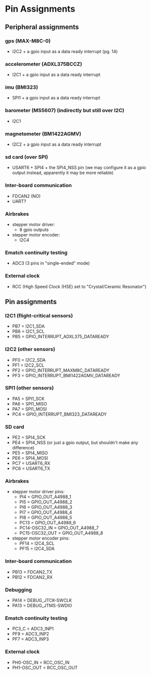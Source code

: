 # Pin Assignments


## Peripheral assignments


### gps (MAX-M8C-0)
- I2C2 + a gpio input as a data ready interrupt (pg. 14)

### accelerometer (ADXL375BCCZ)
- I2C1 + a gpio input as a data ready interrupt

### imu (BMI323)
- SPI1 + a gpio input as a data ready interrupt

### barometer (MS5607) (indirectly but still over I2C)
- I2C1

### magnetometer (BM1422AGMV)
- I2C2 + a gpio input as a data ready interrupt

### sd card (over SPI)
- USART6 + SPI4 + the SPI4_NSS pin (we may configure it as a gpio output instead, apparently it may be more reliable)

### Inter-board communication
- FDCAN2 (NO)
- UART?

### Airbrakes
- stepper motor driver:
  - 8 gpio outputs
- stepper motor encoder:
  - I2C4

### Ematch continuity testing
- ADC3 (3 pins in "single-ended" mode)

### External clock
- RCC (High Speed Clock (HSE) set to "Crystal/Ceramic Resonator")


## Pin assignments


### I2C1 (flight-critical sensors)
- PB7 = I2C1_SDA
- PB6 = I2C1_SCL
- PB5 = GPIO_INTERRUPT_ADXL375_DATAREADY

### I2C2 (other sensors)
- PF0 = I2C2_SDA
- PF1 = I2C2_SCL
- PF2 = GPIO_INTERRUPT_MAXM8C_DATAREADY
- PF3 = GPIO_INTERRUPT_BMI1422AGMV_DATAREADY

### SPI1 (other sensors)
- PA5 = SPI1_SCK
- PA6 = SPI1_MISO
- PA7 = SPI1_MOSI
- PC4 = GPIO_INTERRUPT_BMI323_DATAREADY

### SD card
- PE2 = SPI4_SCK
- PE4 = SPI4_NSS (or just a gpio output, but shouldn't make any difference)
- PE5 = SPI4_MISO
- PE6 = SPI4_MOSI
- PC7 = USART6_RX
- PC6 = USART6_TX

### Airbrakes
- stepper motor driver pins:
  - PI4 = GPIO_OUT_A4988_1
  - PI5 = GPIO_OUT_A4988_2
  - PI6 = GPIO_OUT_A4988_3
  - PI7 = GPIO_OUT_A4988_4
  - PI8 = GPIO_OUT_A4988_5
  - PC13 = GPIO_OUT_A4988_6
  - PC14-OSC32_IN = GPIO_OUT_A4988_7
  - PC15-OSC32_OUT = GPIO_OUT_A4988_8
- stepper motor encoder pins:
  - PF14 = I2C4_SCL
  - PF15 = I2C4_SDA

### Inter-board communication
- PB13 = FDCAN2_TX
- PB12 = FDCAN2_RX

### Debugging
- PA14 = DEBUG_JTCK-SWCLK
- PA13 = DEBUG_JTMS-SWDIO

### Ematch continuity testing
- PC3_C = ADC3_INP1
- PF9 = ADC3_INP2
- PF7 = ADC3_INP3

### External clock
- PH0-OSC_IN = RCC_OSC_IN
- PH1-OSC_OUT = RCC_OSC_OUT

